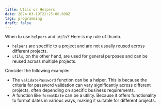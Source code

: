```yaml
---
title: Utils or Helpers
date: 2024-03-19T22:25:00.698Z
tags: programming
draft: false
---
```


When to use `helpers` and `utils`? Here is my rule of thumb.

- `helpers` are specific to a project and are not usually reused across different projects.
- `utils`, on the other hand, are used for general purposes and can be reused across multiple projects.

Consider the following example:

- The `validatePassword` function can be a helper. This is because the criteria for password validation can vary significantly across different projects, often depending on specific business requirements.
- A function like `formatDate` can be a utility. Because it offers functionality to format dates in various ways, making it suitable for different projects.
